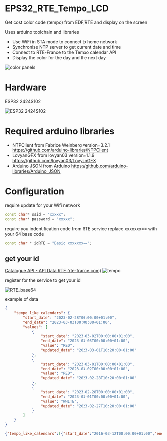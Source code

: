 # EPS32_RTE_Tempo_LCD
Get cost color code (tempo) from EDF/RTE and display on the screen

Uses arduino toolchain and libraries
- Use WiFi in STA mode to connect to home network
- Synchronise NTP server to get current date and time
- Connect to RTE-France to the Tempo calendar API
- Display the color for the day and the next day

![color panels](https://github.com/dbocktaels/ESP32_RTE_Tempo_LCD/blob/main/ressource/color_panels.png)

# Hardware
ESP32 2424S102

![ESP32 2424S102](https://github.com/dbocktaels/ESP32_RTE_Tempo_LCD/blob/main/ressource/ESP32%202424S102.png)

# Required arduino libraries
- NTPClient from Fabrice Weinberg version=3.2.1 https://github.com/arduino-libraries/NTPClient
- LovyanGFX from lovyan03 version=1.1.9 https://github.com/lovyan03/LovyanGFX
- Arduino JSON from Arduino https://github.com/arduino-libraries/Arduino_JSON

# Configuration
require update for your Wifi network
```cpp
const char* ssid = "xxxxx";
const char* password = "xxxxx";
```

require you indentification code from RTE service
replace xxxxxxx== with your 64 base code
```cpp
const char * idRTE = "Basic xxxxxxx==";
```

## get your id
[Catalogue API - API Data RTE (rte-france.com)](https://data.rte-france.com/)
![tempo](https://github.com/dbocktaels/ESP32_RTE_Tempo_LCD/blob/main/ressource/RTE%20data%20tempo.png)

register for the service to get your id

![RTE_base64](https://github.com/dbocktaels/ESP32_RTE_Tempo_LCD/blob/main/ressource/dashboard_RTE_id.png)

example of data
```json
{
	"tempo_like_calendars": {
		"start_date": "2023-02-28T00:00:00+01:00",
		"end_date": "2023-03-03T00:00:00+01:00",
		"values": [
			{
				"start_date": "2023-03-02T00:00:00+01:00",
				"end_date": "2023-03-03T00:00:00+01:00",
				"value": "RED",
				"updated_date": "2023-03-01T10:20:00+01:00"
			},
			{
				"start_date": "2023-03-01T00:00:00+01:00",
				"end_date": "2023-03-02T00:00:00+01:00",
				"value": "RED",
				"updated_date": "2023-02-28T10:20:00+01:00"
			},
			{
				"start_date": "2023-02-28T00:00:00+01:00",
				"end_date": "2023-03-01T00:00:00+01:00",
				"value": "WHITE",
				"updated_date": "2023-02-27T10:20:00+01:00"
			}
		]
	}
}
```
```json
{"tempo_like_calendars":[{"start_date":"2016-03-12T00:00:00+01:00","end_date":"2016-03-13T00:00:00+01:00","values":{"start_date":"2016-03-12T00:00:00+01:00","end_date":"2016-03-13T00:00:00+01:00","value":"BLUE","updated_date":"2016-03-11T10:20:00+01:00"}}]}
```
